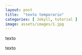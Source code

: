 ```yaml
---
layout: post
title:  "texto temporario"
categories: [ Jekyll, tutorial ]
image: assets/images/1.jpg
---
```

texto

texto